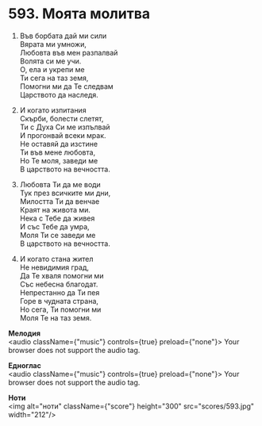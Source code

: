# 593. Моята  молитва

1. Във борбата дай ми сили  
Вярата ми умножи,  
Любовта във мен разпалвай  
Волята си ме учи.  
О, ела и укрепи ме  
Ти сега на таз земя,  
Помогни ми да Те следвам  
Царството да наследя.  

2. И когато изпитания  
Скърби, болести слетят,  
Ти с Духа Си ме изпълвай  
И прогонвай всеки мрак.  
Не оставяй да изстине  
Ти във мене любовта,  
Но Те моля, заведи ме  
В царството на вечността.  

3. Любовта Ти да ме води  
Тук през всичките ми дни,  
Милостта Ти да венчае  
Краят на живота ми.  
Нека с Тебе да живея  
И със Тебе да умра,  
Моля Ти се заведи ме  
В царството на вечността.  

4. И когато стана жител  
Не невидимия град,  
Да Те хваля помогни ми  
Със небесна благодат.  
Непрестанно да Ти пея  
Горе в чудната страна,  
Но сега, Ти помогни ми  
Моля Те на таз земя.

**Мелодия**  
<audio className={"music"} controls={true} preload={"none"}>
    <source src="mp3/593.mp3" type="audio/mpeg"/>
    Your browser does not support the audio tag.
</audio>

**Едноглас**  
<audio className={"music"} controls={true} preload={"none"}>
    <source src="transp/593.mp3" type="audio/mpeg"/>
    Your browser does not support the audio tag.
</audio>

**Ноти**  
<img alt="ноти" className={"score"} height="300" src="scores/593.jpg" width="212"/>
